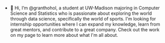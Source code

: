 - 👋 Hi, I’m @granthohol, a student at UW-Madison majoring in Computer Science and Statistics who is passionate about exploring the world through data science, specifically the world of sports. I'm looking for internship opportunities where I can expand my knowledge, learn from great mentors, and contribute to a great company. Check out the work on my page to learn more about what I'm all about. 

<!---
granthohol/granthohol is a ✨ special ✨ repository because its `README.md` (this file) appears on your GitHub profile.
You can click the Preview link to take a look at your changes.
--->
